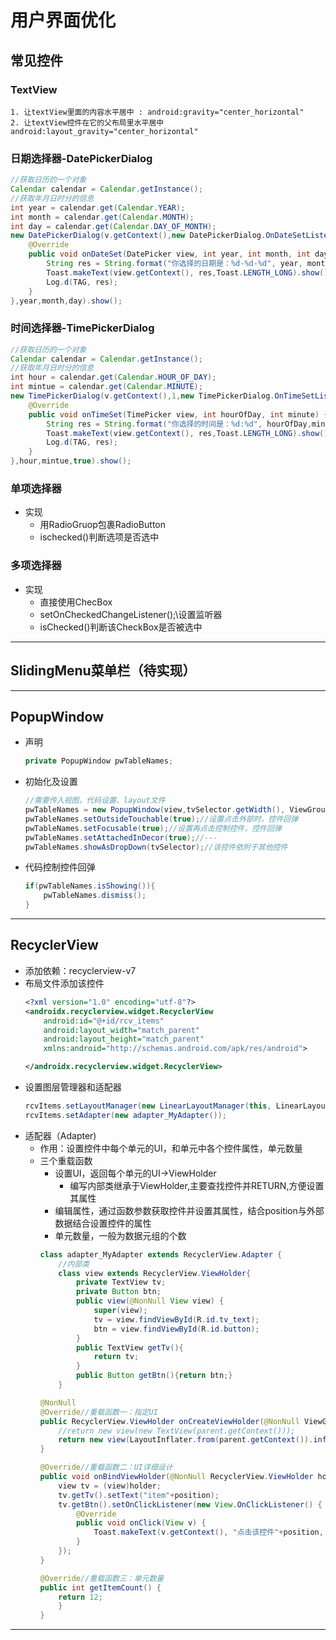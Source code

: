 # 用户界面优化
## 常见控件

### TextView
    1. 让textView里面的内容水平居中 : android:gravity="center_horizontal"
    2. 让textView控件在它的父布局里水平居中 android:layout_gravity="center_horizontal"

### 日期选择器-DatePickerDialog
```java
//获取日历的一个对象
Calendar calendar = Calendar.getInstance();
//获取年月日时分的信息
int year = calendar.get(Calendar.YEAR);
int month = calendar.get(Calendar.MONTH);
int day = calendar.get(Calendar.DAY_OF_MONTH);
new DatePickerDialog(v.getContext(),new DatePickerDialog.OnDateSetListener(){
    @Override
    public void onDateSet(DatePicker view, int year, int month, int dayOfMonth) {
        String res = String.format("你选择的日期是：%d-%d-%d", year, month+1, dayOfMonth);
        Toast.makeText(view.getContext(), res,Toast.LENGTH_LONG).show();
        Log.d(TAG, res);
    }
},year,month,day).show();
```

### 时间选择器-TimePickerDialog
```java
//获取日历的一个对象
Calendar calendar = Calendar.getInstance();
//获取年月日时分的信息
int hour = calendar.get(Calendar.HOUR_OF_DAY);
int mintue = calendar.get(Calendar.MINUTE);
new TimePickerDialog(v.getContext(),1,new TimePickerDialog.OnTimeSetListener() {
    @Override
    public void onTimeSet(TimePicker view, int hourOfDay, int minute) {
        String res = String.format("你选择的时间是：%d:%d", hourOfDay,minute);
        Toast.makeText(view.getContext(), res,Toast.LENGTH_LONG).show();
        Log.d(TAG, res);
    }
},hour,mintue,true).show();
```
### 单项选择器
- 实现
    - 用RadioGruop包裹RadioButton
    - ischecked()判断选项是否选中
### 多项选择器
- 实现
    - 直接使用ChecBox
    - setOnCheckedChangeListener();\\设置监听器
    - isChecked()判断该CheckBox是否被选中

---
## SlidingMenu菜单栏（待实现）
---
## PopupWindow
- 声明
    ```JAVA
    private PopupWindow pwTableNames;
    ```
- 初始化及设置
    ```JAVA
    //需要传入视图，代码设置、layout文件
    pwTableNames = new PopupWindow(view,tvSelector.getWidth(), ViewGroup.LayoutParams.WRAP_CONTENT);
    pwTableNames.setOutsideTouchable(true);//设置点击外部时，控件回弹
    pwTableNames.setFocusable(true);//设置再点击控制控件，控件回弹
    pwTableNames.setAttachedInDecor(true);//---
    pwTableNames.showAsDropDown(tvSelector);//该控件依附于其他控件
    ```
- 代码控制控件回弹
    ```java
    if(pwTableNames.isShowing()){
        pwTableNames.dismiss();
    }
    ```
---
## RecyclerView
- 添加依赖：recyclerview-v7
- 布局文件添加该控件
    ```xml
    <?xml version="1.0" encoding="utf-8"?>
    <androidx.recyclerview.widget.RecyclerView
        android:id="@+id/rcv_items"
        android:layout_width="match_parent"
        android:layout_height="match_parent"
        xmlns:android="http://schemas.android.com/apk/res/android">

    </androidx.recyclerview.widget.RecyclerView>
    ```
- 设置图层管理器和适配器
    ```java
    rcvItems.setLayoutManager(new LinearLayoutManager(this, LinearLayoutManager.HORIZONTAL,false));
    rcvItems.setAdapter(new adapter_MyAdapter());
    ```
- 适配器（Adapter)
    * 作用：设置控件中每个单元的UI，和单元中各个控件属性，单元数量
    * 三个重载函数
        - 设置UI，返回每个单元的UI->ViewHolder
            * 编写内部类继承于ViewHolder,主要查找控件并RETURN,方便设置其属性
        - 编辑属性，通过函数参数获取控件并设置其属性，结合position与外部数据结合设置控件的属性
        - 单元数量，一般为数据元组的个数
        ```java
        class adapter_MyAdapter extends RecyclerView.Adapter {
            //内部类
            class view extends RecyclerView.ViewHolder{
                private TextView tv;
                private Button btn;
                public view(@NonNull View view) {
                    super(view);
                    tv = view.findViewById(R.id.tv_text);
                    btn = view.findViewById(R.id.button);
                }
                public TextView getTv(){
                    return tv;
                }
                public Button getBtn(){return btn;}
            }

        @NonNull
        @Override//重载函数一：指定UI
        public RecyclerView.ViewHolder onCreateViewHolder(@NonNull ViewGroup parent, int viewType) {
            //return new view(new TextView(parent.getContext()));
            return new view(LayoutInflater.from(parent.getContext()).inflate(R.layout.recycle_view, null));
        }

        @Override//重载函数二：UI详细设计
        public void onBindViewHolder(@NonNull RecyclerView.ViewHolder holder, final int position) {
            view tv = (view)holder;
            tv.getTv().setText("item"+position);
            tv.getBtn().setOnClickListener(new View.OnClickListener() {
                @Override
                public void onClick(View v) {
                    Toast.makeText(v.getContext(), "点击该控件"+position, Toast.LENGTH_SHORT).show();
                }
            });
        }

        @Override//重载函数三：单元数量
        public int getItemCount() {
            return 12;
            }
        }

        ``` 
---